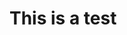 <!--
Title: This is a test
Publication date: 2020-03-03T14:15:23.676Z
Pinned: 1
-->

# This is a test
